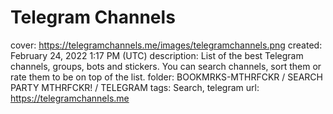# Telegram Channels

cover: https://telegramchannels.me/images/telegramchannels.png
created: February 24, 2022 1:17 PM (UTC)
description: List of the best Telegram channels, groups, bots and stickers. You can search channels, sort them or rate them to be on top of the list.
folder: BOOKMRKS-MTHRFCKR / SEARCH PARTY MTHRFCKR! / TELEGRAM
tags: Search, telegram
url: https://telegramchannels.me